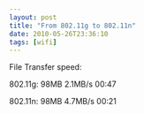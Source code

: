 ```yaml
---
layout: post
title: "From 802.11g to 802.11n"
date: 2010-05-26T23:36:10
tags: [wifi]
---
```


File Transfer speed:

802.11g: 98MB   2.1MB/s   00:47

802.11n: 98MB   4.7MB/s   00:21
